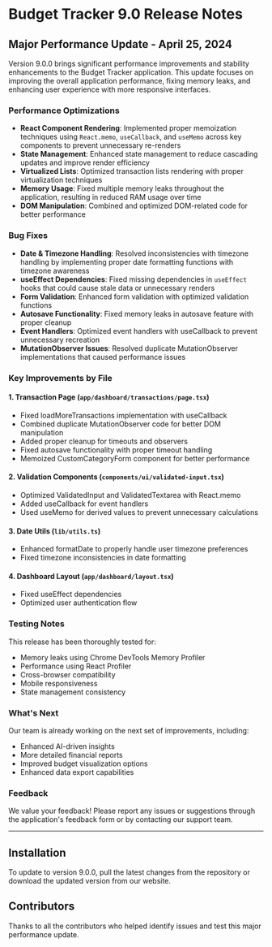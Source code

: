 # Budget Tracker 9.0 Release Notes

## Major Performance Update - April 25, 2024

Version 9.0.0 brings significant performance improvements and stability enhancements to the Budget Tracker application. This update focuses on improving the overall application performance, fixing memory leaks, and enhancing user experience with more responsive interfaces.

### Performance Optimizations

- **React Component Rendering**: Implemented proper memoization techniques using `React.memo`, `useCallback`, and `useMemo` across key components to prevent unnecessary re-renders
- **State Management**: Enhanced state management to reduce cascading updates and improve render efficiency
- **Virtualized Lists**: Optimized transaction lists rendering with proper virtualization techniques
- **Memory Usage**: Fixed multiple memory leaks throughout the application, resulting in reduced RAM usage over time
- **DOM Manipulation**: Combined and optimized DOM-related code for better performance

### Bug Fixes

- **Date & Timezone Handling**: Resolved inconsistencies with timezone handling by implementing proper date formatting functions with timezone awareness
- **useEffect Dependencies**: Fixed missing dependencies in `useEffect` hooks that could cause stale data or unnecessary renders
- **Form Validation**: Enhanced form validation with optimized validation functions 
- **Autosave Functionality**: Fixed memory leaks in autosave feature with proper cleanup
- **Event Handlers**: Optimized event handlers with useCallback to prevent unnecessary recreation
- **MutationObserver Issues**: Resolved duplicate MutationObserver implementations that caused performance issues

### Key Improvements by File

#### 1. Transaction Page (`app/dashboard/transactions/page.tsx`)
- Fixed loadMoreTransactions implementation with useCallback
- Combined duplicate MutationObserver code for better DOM manipulation
- Added proper cleanup for timeouts and observers
- Fixed autosave functionality with proper timeout handling
- Memoized CustomCategoryForm component for better performance

#### 2. Validation Components (`components/ui/validated-input.tsx`)
- Optimized ValidatedInput and ValidatedTextarea with React.memo
- Added useCallback for event handlers
- Used useMemo for derived values to prevent unnecessary calculations

#### 3. Date Utils (`lib/utils.ts`)
- Enhanced formatDate to properly handle user timezone preferences
- Fixed timezone inconsistencies in date formatting

#### 4. Dashboard Layout (`app/dashboard/layout.tsx`)
- Fixed useEffect dependencies
- Optimized user authentication flow

### Testing Notes

This release has been thoroughly tested for:
- Memory leaks using Chrome DevTools Memory Profiler
- Performance using React Profiler
- Cross-browser compatibility
- Mobile responsiveness
- State management consistency

### What's Next

Our team is already working on the next set of improvements, including:
- Enhanced AI-driven insights
- More detailed financial reports
- Improved budget visualization options
- Enhanced data export capabilities

### Feedback

We value your feedback! Please report any issues or suggestions through the application's feedback form or by contacting our support team.

---

## Installation
To update to version 9.0.0, pull the latest changes from the repository or download the updated version from our website.

## Contributors
Thanks to all the contributors who helped identify issues and test this major performance update. 